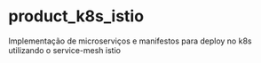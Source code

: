 # product_k8s_istio
Implementação de microserviços e manifestos para deploy no k8s utilizando o service-mesh istio
